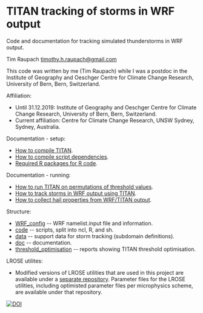 # TITAN tracking of storms in WRF output
Code and documentation for tracking simulated thunderstorms in WRF output.

Tim Raupach <timothy.h.raupach@gmail.com>  

This code was written by me (Tim Raupach) while I was a postdoc in the Institute of Geography and Oeschger Centre for Climate Change Research, University of Bern, Bern, Switzerland.

Affiliation:
- Until 31.12.2019: Institute of Geography and Oeschger Centre for Climate Change Research, University of Bern, Bern, Switzerland.
- Current affiliation: Centre for Climate Change Research, UNSW Sydney, Sydney, Australia.

Documentation - setup:

- [How to compile TITAN](doc/compiling_TITAN.md).
- [How to compile script dependencies](doc/compiling_dependencies.md).
- [Required R packages for R code](doc/required_R_packages.md).

Documentation - running:

- [How to run TITAN on permutations of threshold values](doc/test_params.md).
- [How to track storms in WRF output using TITAN](doc/running_TITAN_on_WRF.md).
- [How to collect hail properties from WRF/TITAN output](doc/collecting_hail_properties.md).

Structure:

- [WRF_config](WRF_config) -- WRF namelist.input file and information.
- [code](code) -- scripts, split into ncl, R, and sh.
- [data](data) -- support data for storm tracking (subdomain definitions).
- [doc](doc) -- documentation.
- [threshold_optimisation](threshold_optimisation) -- reports showing TITAN threshold optimisation.

LROSE utilites:

- Modified versions of LROSE utilities that are used in this project are available under a [separate repository](https://github.com/traupach/modified_LROSE_utils). Parameter files for the LROSE utilities, including optimisted parameter files per microphysics scheme, are available under that repository.

[![DOI](https://zenodo.org/badge/351652362.svg)](https://zenodo.org/badge/latestdoi/351652362)
